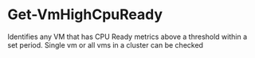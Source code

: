 # Get-VmHighCpuReady
Identifies any VM that has CPU Ready metrics above a threshold within a set period. Single vm or all vms in a cluster can be checked
